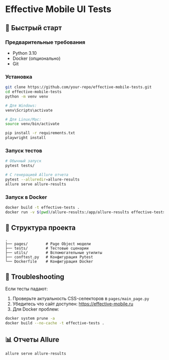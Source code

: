 # Effective Mobile UI Tests

## 🚀 Быстрый старт

### Предварительные требования
- Python 3.10
- Docker (опционально)
- Git

### Установка
```bash
git clone https://github.com/your-repo/effective-mobile-tests.git
cd effective-mobile-tests
python -m venv venv

# Для Windows:
venv\Scripts\activate

# Для Linux/Mac:
source venv/bin/activate

pip install -r requirements.txt
playwright install
```

### Запуск тестов
```bash
# Обычный запуск
pytest tests/

# С генерацией Allure отчета
pytest --alluredir=allure-results
allure serve allure-results
```

### Запуск в Docker
```bash
docker build -t effective-tests .
docker run -v $(pwd)/allure-results:/app/allure-results effective-tests
```

## 🧩 Структура проекта
```
.
├── pages/        # Page Object модели
├── tests/        # Тестовые сценарии
├── utils/        # Вспомогательные утилиты
├── conftest.py   # Конфигурация Pytest
└── Dockerfile    # Конфигурация Docker
```

## 🔧 Troubleshooting
Если тесты падают:
1. Проверьте актуальность CSS-селекторов в `pages/main_page.py`
2. Убедитесь что сайт доступен: https://effective-mobile.ru
3. Для Docker проблем:
```bash
docker system prune -a
docker build --no-cache -t effective-tests .
```

## 📊 Отчеты Allure
```bash
allure serve allure-results